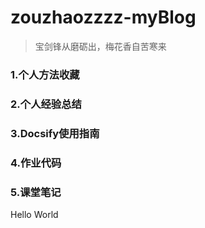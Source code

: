 # zouzhaozzzz-myBlog

> 宝剑锋从磨砺出，梅花香自苦寒来


### 1.个人方法收藏



### 2.个人经验总结



### 3.Docsify使用指南



### 4.作业代码



### 5.课堂笔记



Hello World

